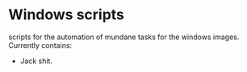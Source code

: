 # Windows scripts

scripts for the automation of mundane tasks for the windows images.
Currently contains:
* Jack shit.
